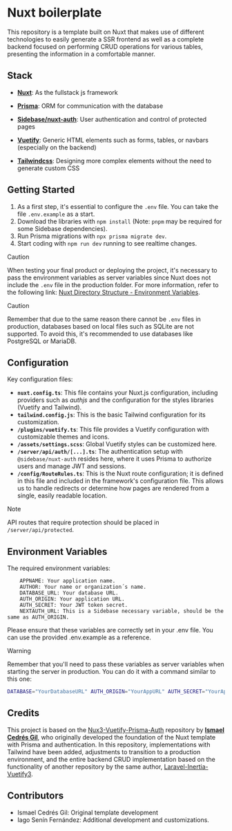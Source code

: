 # Nuxt boilerplate

This repository is a template built on Nuxt that makes use of different technologies to easily generate a SSR frontend as well as a complete backend focused on performing CRUD operations for various tables, presenting the information in a comfortable manner.

## Stack

- [**Nuxt**](https://nuxt.com/docs/getting-started/introduction): As the fullstack js framework

- [**Prisma**](https://www.prisma.io/docs/getting-started/quickstart): ORM for communication with the database

- [**Sidebase/nuxt-auth**](https://sidebase.io/nuxt-auth/v0.6/getting-started): User authentication and control of protected pages

- [**Vuetify**](https://vuetifyjs.com/en/introduction/why-vuetify/): Generic HTML elements such as forms, tables, or navbars (especially on the backend)

- [**Tailwindcss**](https://tailwindcss.com/docs/installation): Designing more complex elements without the need to generate custom CSS

## Getting Started

1. As a first step, it's essential to configure the `.env` file. You can take the file `.env.example` as a start.
2. Download the libraries with `npm install` (Note: `pnpm` may be required for some Sidebase dependencies).
3. Run Prisma migrations with `npx prisma migrate dev`.
4. Start coding with `npm run dev` running to see realtime changes.

> [!CAUTION]
> When testing your final product or deploying the project, it's necessary to pass the environment variables as server variables since Nuxt does not include the `.env` file in the production folder. For more information, refer to the following link: [Nuxt Directory Structure - Environment Variables](https://nuxt.com/docs/guide/directory-structure/env).

> [!CAUTION]
> Remember that due to the same reason there cannot be `.env` files in production, databases based on local files such as SQLite are not supported. To avoid this, it's recommended to use databases like PostgreSQL or MariaDB.

## Configuration

Key configuration files:

- **`nuxt.config.ts`**: This file contains your Nuxt.js configuration, including providers such as _authjs_ and the configuration for the styles libraries (Vuetify and Tailwind).
- **`tailwind.config.js`**: This is the basic Tailwind configuration for its customization.
- **`/plugins/vuetify.ts`**: This file provides a Vuetify configuration with customizable themes and icons.
- **`/assets/settings.scss`**: Global Vuetify styles can be customized here.
- **`/server/api/auth/[...].ts`**: The authentication setup with `@sidebase/nuxt-auth` resides here, where it uses Prisma to authorize users and manage JWT and sessions.
- **`/config/RouteRules.ts`**: This is the Nuxt route configuration; it is defined in this file and included in the framework's configuration file. This allows us to handle redirects or determine how pages are rendered from a single, easily readable location.

> [!NOTE]
> API routes that require protection should be placed in `/server/api/protected`.

## Environment Variables

The required environment variables:

        APPNAME: Your application name.
        AUTHOR: Your name or organization´s name.
        DATABASE_URL: Your database URL.
        AUTH_ORIGIN: Your application URL.
        AUTH_SECRET: Your JWT token secret.
        NEXTAUTH_URL: This is a Sidebase necessary variable, should be the same as AUTH_ORIGIN.

Please ensure that these variables are correctly set in your .env file. You can use the provided .env.example as a reference.

> [!WARNING]
> Remember that you'll need to pass these variables as server variables when starting the server in production. You can do it with a command similar to this one:
>
> ```bash
> DATABASE="YourDatabaseURL" AUTH_ORIGIN="YourAppURL" AUTH_SECRET="YourAppSecret" NEXTAUTH_URL="YourAppURL" node ./.output/server/index.mjs
> ```

## Credits

This project is based on the [Nux3-Vuetify-Prisma-Auth](https://github.com/ismaelcmajada/Nuxt3-Vuetify3-Prisma-Auth) repository by **[Ismael Cedrés Gil](https://github.com/ismaelcmajada)**, who originally developed the foundation of the Nuxt template with Prisma and authentication. In this repository, implementations with Tailwind have been added, adjustments to transition to a production environment, and the entire backend CRUD implementation based on the functionality of another repository by the same author, [Laravel-Inertia-Vuetify3](https://github.com/ismaelcmajada/Laravel-Inertia-Vuetify3).

## Contributors

- Ismael Cedrés Gil: Original template development
- Iago Senín Fernández: Additional development and customizations.
